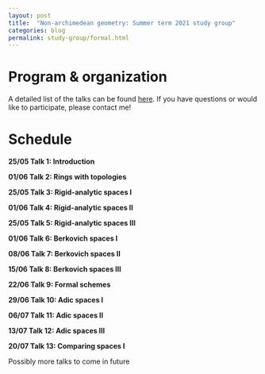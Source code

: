 ```yaml
---
layout: post
title:  "Non-archimedean geometry: Summer term 2021 study group"
categories: blog
permalink: study-group/formal.html
---
```




# Program & organization


A detailed list of the talks can be found [here](/assets/Formal_Geometry_Study_group.pdf). If you have questions or would like to participate, please contact me!
 


# Schedule

**25/05 Talk 1: Introduction**

**01/06 Talk 2: Rings with topologies**

**25/05 Talk 3: Rigid-analytic spaces I**

**01/06 Talk 4: Rigid-analytic spaces II**

**25/05 Talk 5: Rigid-analytic spaces III**

**01/06 Talk 6: Berkovich spaces I**

**08/06 Talk 7: Berkovich spaces II**

**15/06 Talk 8: Berkovich spaces III**

**22/06 Talk 9: Formal schemes**

**29/06 Talk 10: Adic spaces I**

**06/07 Talk 11: Adic spaces II**

**13/07 Talk 12: Adic spaces III**

**20/07 Talk 13: Comparing spaces I**

Possibly more talks to come in future
